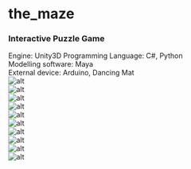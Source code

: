 # the_maze  
### Interactive Puzzle Game  
Engine: Unity3D
Programming Language: C#, Python  
Modelling software: Maya  
External device: Arduino, Dancing Mat  
![alt]("1.png")  
![alt]("2.png")  
![alt]("3.png")  
![alt]("maze.jpeg")  
![alt]("maze2.jpeg")  
![alt]("m3.jpeg")  
![alt]("m4.jpeg")  
![alt]("m5.jpeg")  
![alt]("m6.jpeg")  
![alt]("m7.jpeg")  
